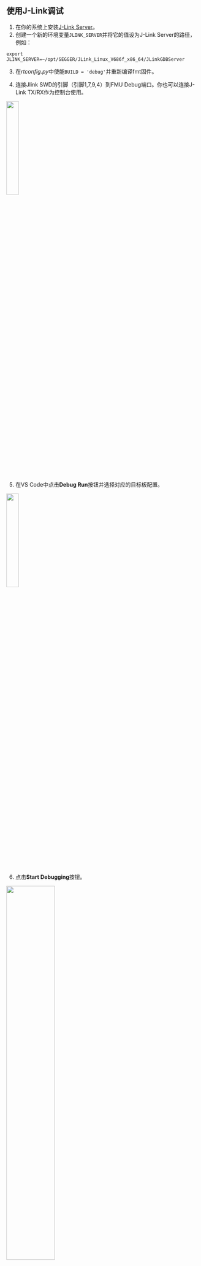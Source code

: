 
## 使用J-Link调试

1. 在你的系统上安装[J-Link Server](https://www.segger.com/downloads/jlink/)。
2. 创建一个新的环境变量`JLINK_SERVER`并将它的值设为J-Link Server的路径， 例如：

```
export JLINK_SERVER=~/opt/SEGGER/JLink_Linux_V686f_x86_64/JLinkGDBServer
```

3. 在*rtconfig.py*中使能`BUILD = 'debug'`并重新编译fmt固件。

4. 连接Jlink SWD的引脚（引脚1,7,9,4）到FMU Debug端口。你也可以连接J-Link TX/RX作为控制台使用。

<img src="figures/jlink_pinout.png" width="25%">

5. 在VS Code中点击**Debug Run**按钮并选择对应的目标板配置。

<img src="figures/jlink1.png" width="25%">

6. 点击**Start Debugging**按钮。

<img src="figures/jlink2.png" width="50%">

## Pixhawk FMU引脚

更多关于pixhawk引脚的信息，请查看如下链接：

[Pixhawk4 pinout](http://www.holybro.com/manual/Pixhawk4-Pinouts.pdf)

[Pixhawk2 pinout](https://docs.px4.io/master/en/flight_controller/pixhawk.html)
